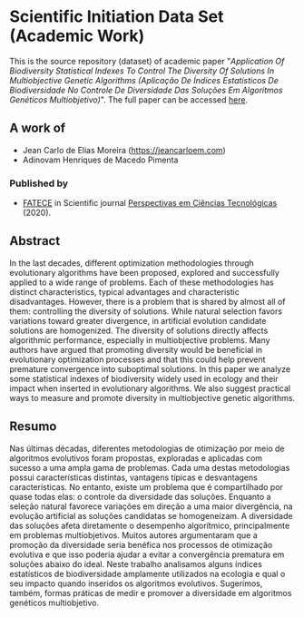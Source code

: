 # Scientific Initiation Data Set (Academic Work)

This is the source repository (dataset) of academic paper "_Application Of Biodiversity Statistical Indexes To Control The Diversity Of Solutions In Multiobjective Genetic Algorithms (Aplicação De Índices Estatísticos De Biodiversidade No Controle De Diversidade Das Soluções Em Algoritmos Genéticos Multiobjetivo)_". The full paper can be accessed [here](https://fatece.edu.br/arquivos/arquivos-revistas/perspectiva/volume9/Jean%20Carlo%20de%20Elias%20Moreira;%20Adinovam%20Henriques%20de%20Macedo%20Pimenta.pdf).

## A work of

- Jean Carlo de Elias Moreira (https://jeancarloem.com)
- Adinovam Henriques de Macedo Pimenta

### Published by

- [FATECE](https://fatece.edu.br/) in Scientific journal [Perspectivas em Ciências Tecnológicas](https://fatece.edu.br/revista-perspectiva-volume-9) (2020).

## Abstract

In the last decades, different optimization methodologies through evolutionary algorithms have been proposed, explored and successfully applied to a wide range of problems. Each of these methodologies has distinct characteristics, typical advantages and characteristic disadvantages. However, there is a problem that is shared by almost all of them: controlling the diversity of solutions. While natural selection favors variations toward greater divergence, in artificial evolution candidate solutions are homogenized. The diversity of solutions directly affects algorithmic performance, especially in multiobjective problems. Many authors have argued that promoting diversity would be beneficial in evolutionary optimization processes and that this could help prevent premature convergence into suboptimal solutions. In this paper we analyze some statistical indexes of biodiversity widely used in ecology and their impact when inserted in evolutionary algorithms. We also suggest practical ways to measure and promote diversity in multiobjective genetic algorithms.

## Resumo

Nas últimas décadas, diferentes metodologias de otimização por meio de algoritmos evolutivos foram propostas, exploradas e aplicadas com sucesso a uma ampla gama de problemas. Cada uma destas metodologias possui características distintas, vantagens típicas e desvantagens características. No entanto, existe um problema que é compartilhado por quase todas elas: o controle da diversidade das soluções. Enquanto a seleção natural favorece variações em direção a uma maior divergência, na evolução
artificial as soluções candidatas se homogeneízam. A diversidade das soluções afeta diretamente o desempenho algorítmico, principalmente em problemas multiobjetivos. Muitos autores argumentaram que a promoção da diversidade seria benéfica nos processos de otimização evolutiva e que isso poderia ajudar a evitar a convergência prematura em soluções abaixo do ideal. Neste trabalho analisamos alguns índices
estatísticos de biodiversidade amplamente utilizados na ecologia e qual o seu impacto quando inseridos os algoritmos evolutivos. Sugerimos, também, formas práticas de medir e promover a diversidade em algoritmos genéticos multiobjetivo.
